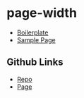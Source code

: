 # page-width

- [Boilerplate](src/style.css)
- [Sample Page](src/sample.html)

## Github Links

- [Repo](https://github.com/JamesRobertHugginsNgo/page-width)
- [Page](https://jamesroberthugginsngo.github.io/page-width/)
